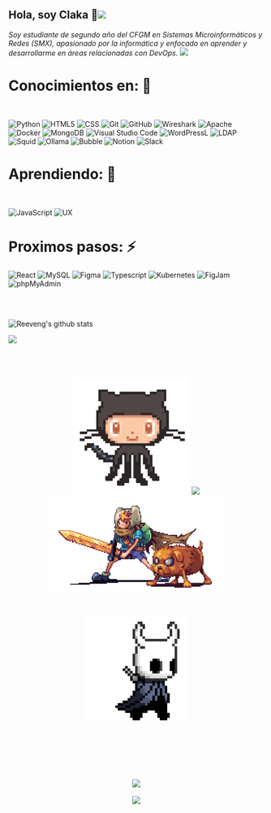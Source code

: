 
## Hola, soy Claka 👋<img src="https://media.giphy.com/media/mGcNjsfWAjY5AEZNw6/giphy.gif" width="50">

*Soy estudiante de segundo año del CFGM en Sistemas Microinformáticos y Redes (SMX), apasionado por la informática y enfocado en aprender y desarrollarme en áreas relacionadas con DevOps.*
<img src="https://media.giphy.com/media/WUlplcMpOCEmTGBtBW/giphy.gif" width="30">

<h1>Conocimientos en: 🔭</h1><br>

![Python](https://img.shields.io/badge/-Python-333333?style=flat&logo=python)
![HTML5](https://img.shields.io/badge/-HTML5-333333?style=flat&logo=HTML5)
![CSS](https://img.shields.io/badge/-CSS-333333?style=flat&logo=CSS3&logoColor=1572B6)
![Git](https://img.shields.io/badge/-Git-333333?style=flat&logo=git)
![GitHub](https://img.shields.io/badge/-GitHub-333333?style=flat&logo=github)
![Wireshark](https://img.shields.io/badge/-Ubuntu-333333?style=flat&logo=ubuntu)
![Apache](https://img.shields.io/badge/-Apache-333333?style=flat&logo=apache)
![Docker](https://img.shields.io/badge/-Docker-333333?style=flat&logo=docker)
![MongoDB](https://img.shields.io/badge/-MongoDB-333333?style=flat&logo=mongodb)
![Visual Studio Code](https://img.shields.io/badge/Visual%20Studio%20Code-%23333333?style=flat&logo=visualstudiocode&logoColor=white)
![WordPressL](https://img.shields.io/badge/-WordPress-333333?style=flat&logo=wordpress)
![LDAP](https://img.shields.io/badge/-LDAP-333333?style=flat&logo=ldap)
![Squid](https://img.shields.io/badge/-Squid-333333?style=flat&logo=squid)
![Ollama](https://img.shields.io/badge/-Ollama-333333?style=flat&logo=ollama)
![Bubble](https://img.shields.io/badge/-Bubble-333333?style=flat&logo=bubble)
![Notion](https://img.shields.io/badge/-Notion-333333?style=flat&logo=notion)
![Slack](https://img.shields.io/badge/-Slack-333333?style=flat&logo=slack)


<h1>Aprendiendo: 🤔</h1><br>

![JavaScript](https://img.shields.io/badge/-JavaScript-333333?style=flat&logo=javascript)
![UX](https://img.shields.io/badge/-UX-333333?style=flat&logo=ux)



<h1>Proximos pasos: ⚡</h1>

![React](https://img.shields.io/badge/-React-333333?style=flat&logo=react)
![MySQL](https://img.shields.io/badge/-MySQL-333333?style=flat&logo=mysql)
![Figma](https://img.shields.io/badge/-Figma-333333?style=flat&logo=figma)
![Typescript](https://img.shields.io/badge/-TypeScript-333333?style=flat&logo=typescript)
![Kubernetes](https://img.shields.io/badge/-Kubernetes-333333?style=flat&logo=kubernetes)
![FigJam](https://img.shields.io/badge/-FigJam-333333?style=flat&logo=figjam)
![phpMyAdmin](https://img.shields.io/badge/-phpMyAdmin-333333?style=flat&logo=phpmyadmin)

<br><br>

![Reeveng's github stats](https://github-readme-stats.vercel.app/api?username=Clakatakito&show_icons=true&title_color=f69673&icon_color=79ff97&text_color=9f9f9f&bg_color=151515)<br>

<img src="https://github-readme-stats.vercel.app/api/top-langs/?username=Clakatakito&layout=compact" />
<br><br><br><br>

 <p align="center">
  <img src="https://raw.githubusercontent.com/iCharlesZ/FigureBed/master/img/octocat.gif" width="230">
  <img src="https://github.com/anathayna/anathayna/blob/master/assets/pusheencode.gif"/>
  <img src="https://github.com/selimdoyranli/selimdoyranli/blob/master/preview.gif" width="350" />
</p><br>
<p align="center">
  <img src="https://raw.githubusercontent.com/TanZng/TanZng/master/assets/hollor_knight3.gif" width="200"/>
</p>
<br><br><br><br><br>
<p align="center">
  <img src="horizon-forbbiden-west.gif" width="1600"/>
</p>

<p align="center">
 <img src="https://raw.githubusercontent.com/omidnikrah/omidnikrah/master/activity-profile.png"> 
</p>



